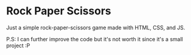 ﻿# Rock Paper Scissors

Just a simple rock-paper-scissors game made with HTML, CSS, and JS.

P.S: I can further improve the code but it's not worth it since it's a small project :P
